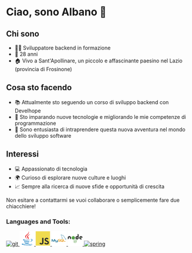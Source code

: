 # Ciao, sono Albano 👋

## Chi sono
- 🧑‍💻 Sviluppatore backend in formazione
- 🎂 28 anni
- 🏠 Vivo a Sant'Apollinare, un piccolo e affascinante paesino nel Lazio (provincia di Frosinone)

## Cosa sto facendo
- 📚 Attualmente sto seguendo un corso di sviluppo backend con Develhope
- 🌱 Sto imparando nuove tecnologie e migliorando le mie competenze di programmazione
- 🚀 Sono entusiasta di intraprendere questa nuova avventura nel mondo dello sviluppo software

## Interessi
- 💻 Appassionato di tecnologia
- 🌍 Curioso di esplorare nuove culture e luoghi
- 📈 Sempre alla ricerca di nuove sfide e opportunità di crescita

Non esitare a contattarmi se vuoi collaborare o semplicemente fare due chiacchiere!

<h3 align="left">Languages and Tools:</h3>
<p align="left"> <a href="https://git-scm.com/" target="_blank" rel="noreferrer"> <img src="https://www.vectorlogo.zone/logos/git-scm/git-scm-icon.svg" alt="git" width="40" height="40"/> </a> <a href="https://www.java.com" target="_blank" rel="noreferrer"> <img src="https://raw.githubusercontent.com/devicons/devicon/master/icons/java/java-original.svg" alt="java" width="40" height="40"/> </a> <a href="https://developer.mozilla.org/en-US/docs/Web/JavaScript" target="_blank" rel="noreferrer"> <img src="https://raw.githubusercontent.com/devicons/devicon/master/icons/javascript/javascript-original.svg" alt="javascript" width="40" height="40"/> </a> <a href="https://www.mysql.com/" target="_blank" rel="noreferrer"> <img src="https://raw.githubusercontent.com/devicons/devicon/master/icons/mysql/mysql-original-wordmark.svg" alt="mysql" width="40" height="40"/> </a> <a href="https://nodejs.org" target="_blank" rel="noreferrer"> <img src="https://raw.githubusercontent.com/devicons/devicon/master/icons/nodejs/nodejs-original-wordmark.svg" alt="nodejs" width="40" height="40"/> </a> <a href="https://spring.io/" target="_blank" rel="noreferrer"> <img src="https://www.vectorlogo.zone/logos/springio/springio-icon.svg" alt="spring" width="40" height="40"/> </a> </p>
